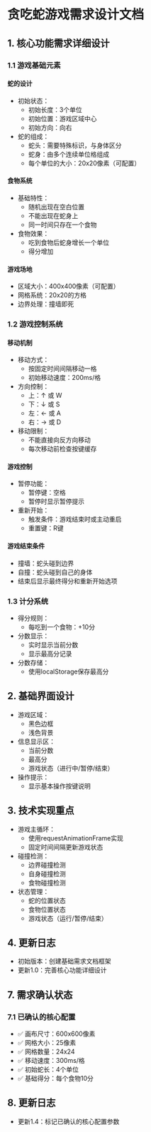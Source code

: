 # 贪吃蛇游戏需求设计文档

## 1. 核心功能需求详细设计

### 1.1 游戏基础元素

#### 蛇的设计
- 初始状态：
  - 初始长度：3个单位
  - 初始位置：游戏区域中心
  - 初始方向：向右
- 蛇的组成：
  - 蛇头：需要特殊标识，与身体区分
  - 蛇身：由多个连续单位格组成
  - 每个单位的大小：20x20像素（可配置）

#### 食物系统
- 基础特性：
  - 随机出现在空白位置
  - 不能出现在蛇身上
  - 同一时间只存在一个食物
- 食物效果：
  - 吃到食物后蛇身增长一个单位
  - 得分增加

#### 游戏场地
- 区域大小：400x400像素（可配置）
- 网格系统：20x20的方格
- 边界处理：撞墙即死

### 1.2 游戏控制系统

#### 移动机制
- 移动方式：
  - 按固定时间间隔移动一格
  - 初始移动速度：200ms/格
- 方向控制：
  - 上：↑ 或 W
  - 下：↓ 或 S
  - 左：← 或 A
  - 右：→ 或 D
- 移动限制：
  - 不能直接向反方向移动
  - 每次移动前检查按键缓存

#### 游戏控制
- 暂停功能：
  - 暂停键：空格
  - 暂停时显示暂停提示
- 重新开始：
  - 触发条件：游戏结束时或主动重启
  - 重置键：R键

#### 游戏结束条件
- 撞墙：蛇头碰到边界
- 自撞：蛇头碰到自己的身体
- 结束后显示最终得分和重新开始选项

### 1.3 计分系统
- 得分规则：
  - 每吃到一个食物：+10分
- 分数显示：
  - 实时显示当前分数
  - 显示最高分记录
- 分数存储：
  - 使用localStorage保存最高分

## 2. 基础界面设计
- 游戏区域：
  - 黑色边框
  - 浅色背景
- 信息显示区：
  - 当前分数
  - 最高分
  - 游戏状态（进行中/暂停/结束）
- 操作提示：
  - 显示基本操作按键说明

## 3. 技术实现重点
- 游戏主循环：
  - 使用requestAnimationFrame实现
  - 固定时间间隔更新游戏状态
- 碰撞检测：
  - 边界碰撞检测
  - 自身碰撞检测
  - 食物碰撞检测
- 状态管理：
  - 蛇的位置状态
  - 食物位置状态
  - 游戏状态（运行/暂停/结束）

## 4. 更新日志
- 初始版本：创建基础需求文档框架
- 更新1.0：完善核心功能详细设计

## 7. 需求确认状态
### 7.1 已确认的核心配置
- ✅ 画布尺寸：600x600像素
- ✅ 网格大小：25像素
- ✅ 网格数量：24x24
- ✅ 移动速度：300ms/格
- ✅ 初始蛇长：4个单位
- ✅ 基础得分：每个食物10分

## 8. 更新日志
- 更新1.4：标记已确认的核心配置参数